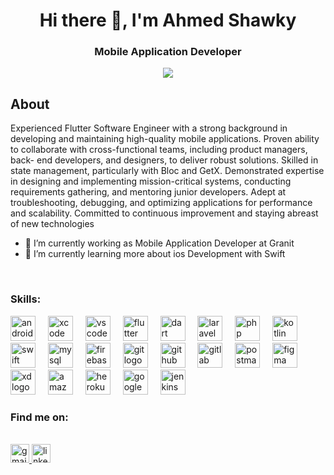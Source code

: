 <h1 align="center">Hi there 👋, I'm Ahmed Shawky</h1>
<h3 align="center">Mobile Application Developer</h3>
<p align="center"> <img src="https://readme-typing-svg.herokuapp.com?lines=Welcome+to+my+GitHub+Profile+🧑‍💻" /> </p>

## About
Experienced Flutter Software Engineer with a strong background in developing and maintaining high-quality 
mobile applications. Proven ability to collaborate with cross-functional teams, including product managers, back- 
end developers, and designers, to deliver robust solutions. Skilled in state management, particularly with Bloc 
and GetX. Demonstrated expertise in designing and implementing mission-critical systems, conducting 
requirements gathering, and mentoring junior developers. Adept at troubleshooting, debugging, and optimizing 
applications for performance and scalability. Committed to continuous improvement and staying abreast of new 
technologies

- 🔭 I’m currently working as Mobile Application Developer at Granit</a>
- 🌱 I’m currently learning more about ios Development with Swift
<br/>

### Skills: 

<div align="left">
  <img src="https://skillicons.dev/icons?i=androidstudio" height="40" alt="androidstudio logo"  />
  <img width="12" />
  <img src="https://cdn.simpleicons.org/xcode/147EFB" height="40" alt="xcode logo"  />
  <img width="12" />
  <img src="https://skillicons.dev/icons?i=vscode" height="40" alt="vscode logo"  />
  <img width="12" />
  <img src="https://skillicons.dev/icons?i=flutter" height="40" alt="flutter logo"  />
  <img width="12" />
  <img src="https://skillicons.dev/icons?i=dart" height="40" alt="dart logo"  />
  <img width="12" />
  <img src="https://skillicons.dev/icons?i=laravel" height="40" alt="laravel logo"  />
  <img width="12" />
  <img src="https://skillicons.dev/icons?i=php" height="40" alt="php logo"  />
  <img width="12" />
  <img src="https://skillicons.dev/icons?i=kotlin" height="40" alt="kotlin logo"  />
  <img width="12" />
  <img src="https://skillicons.dev/icons?i=swift" height="40" alt="swift logo"  />
  <img width="12" />
  <img src="https://cdn.simpleicons.org/mysql/4479A1" height="40" alt="mysql logo"  />
  <img width="12" />
  <img src="https://skillicons.dev/icons?i=firebase" height="40" alt="firebase logo"  />
  <img width="12" />
  <img src="https://skillicons.dev/icons?i=git" height="40" alt="git logo"  />
  <img width="12" />
  <img src="https://skillicons.dev/icons?i=github" height="40" alt="github logo"  />
  <img width="12" />
  <img src="https://skillicons.dev/icons?i=gitlab" height="40" alt="gitlab logo"  />
  <img width="12" />
  <img src="https://skillicons.dev/icons?i=postman" height="40" alt="postman logo"  />
  <img width="12" />
  <img src="https://skillicons.dev/icons?i=figma" height="40" alt="figma logo"  />
  <img width="12" />
  <img src="https://skillicons.dev/icons?i=xd" height="40" alt="xd logo"  />
  <img width="12" />
  <img src="https://skillicons.dev/icons?i=aws" height="40" alt="amazonwebservices logo"  />
  <img width="12" />
  <img src="https://skillicons.dev/icons?i=heroku" height="40" alt="heroku logo"  />
  <img width="12" />
  <img src="https://skillicons.dev/icons?i=gcp" height="40" alt="googlecloud logo"  />
  <img width="12" />
  <img src="https://skillicons.dev/icons?i=jenkins" height="40" alt="jenkins logo"  />
</div>



### Find me on: 

<br clear="both">

<div align="left">
  <a href="mailto:ahmedshawkyahmed392@gmail.com" target="_blank">
    <img src="https://raw.githubusercontent.com/maurodesouza/profile-readme-generator/master/src/assets/icons/social/gmail/default.svg" width="30" height="30" alt="gmail logo"  />
  </a>
  <a href="https://www.linkedin.com/in/ahmed-shawky-ahmed/" target="_blank">
    <img src="https://raw.githubusercontent.com/maurodesouza/profile-readme-generator/master/src/assets/icons/social/linkedin/default.svg" width="30" height="30" alt="linkedin logo"  />
  </a>
<!--   <a href="https://stackoverflow.com/users/19117978/ahmed-shawky" target="_blank">
    <img src="https://raw.githubusercontent.com/maurodesouza/profile-readme-generator/master/src/assets/icons/social/stackoverflow/default.svg" width="30" height="30" alt="stackoverflow logo"  />
  </a>
  <a href="https://www.hackerrank.com/shawkyahmed392?hr_r=1" target="_blank">
    <img src="https://raw.githubusercontent.com/maurodesouza/profile-readme-generator/master/src/assets/icons/social/hackerrank/default.svg" width="30" height="30" alt="hackerrank logo"  />
  </a> -->
</div>

<br/>

<!--
## Github Stats  

![](https://github-readme-stats.vercel.app/api/top-langs/?username=AhmedShawkyAhmed&theme=dark&layout=compact&hide_border=true&langs_count=10&card_width=300)
![](https://github-readme-stats.vercel.app/api?username=AhmedShawkyAhmed&show_icons=true&theme=dark&show_icons=true&count_private=true&hide_border=true&line_height=29)
[![trophy](https://github-profile-trophy.vercel.app/?username=AhmedShawkyAhmed&theme=onestar&row=&column=7&hide_border=true)](https://github.com/ryo-ma/github-profile-trophy)
-->
